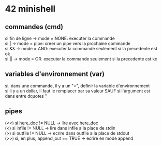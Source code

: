 # 42 minishell
## commandes (cmd)
si fin de ligne -> mode = NONE: executer la commande  
si | -> mode = pipe: creer un pipe vers la prochaine commande  
si && -> mode = AND: executer la commande seulement si la precedente est ok  
si || -> mode = OR: executer la commande seulement si la precedente est ko  

## variables d'environnement (var)
si, dans une commande, il y a un "=", definir la variable d'environnement  
si il y a un dollar, il faut le remplacer par sa valeur SAUF si l'argument est dans entre dquotes "  

## pipes
(<<) si here\_doc != NULL -> lire avec here\_doc  
(<) si infile != NULL -> lire dans infile a la place de stdin  
(>) si outfile != NULL -> ecrire dans outfile a la place de stdout  
(>>) si, en plus, append\_out == TRUE -> ecrire en mode append  
